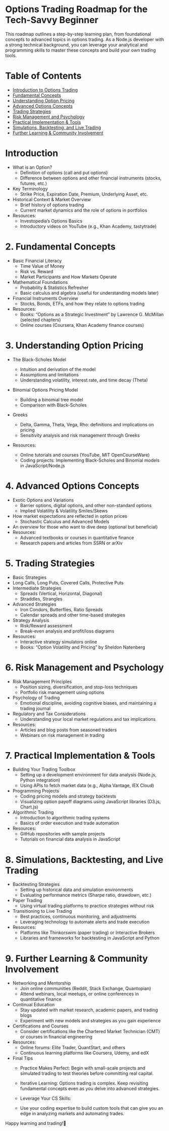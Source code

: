 # Options Trading Roadmap for the Tech-Savvy Beginner
This roadmap outlines a step-by-step learning plan, from foundational concepts to advanced topics in options trading. As a Node.js developer with a strong technical background, you can leverage your analytical and programming skills to master these concepts and build your own trading tools.

# Table of Contents
- [Introduction to Options Trading](#introduction)
- [Fundamental Concepts](#fundamental)
- [Understanding Option Pricing](#optionpricing)
- [Advanced Options Concepts](#advancedoptions)
- [Trading Strategies](#strategies)
- [Risk Management and Psychology](#riskandpsy)
- [Practical Implementation & Tools](#practical)
- [Simulations, Backtesting, and Live Trading](#simulation)
- [Further Learning & Community Involvement](#further)

# Introduction
- What is an Option?
  - Definition of options (call and put options)
  - Difference between options and other financial instruments (stocks, futures, etc.)
- Key Terminology
  - Strike Price, Expiration Date, Premium, Underlying Asset, etc.
- Historical Context & Market Overview
  - Brief history of options trading
  - Current market dynamics and the role of options in portfolios
- Resources:
  - Investopedia’s Options Basics
  - Introductory videos on YouTube (e.g., Khan Academy, tastytrade)

# 2. Fundamental Concepts
- Basic Financial Literacy
  - Time Value of Money
  - Risk vs. Reward
  - Market Participants and How Markets Operate
- Mathematical Foundations
  - Probability & Statistics Refresher
  - Basic calculus and algebra (useful for understanding models later)
- Financial Instruments Overview
  - Stocks, Bonds, ETFs, and how they relate to options trading
- Resources:
  - Books: “Options as a Strategic Investment” by Lawrence G. McMillan (selected chapters)
  - Online courses (Coursera, Khan Academy finance courses)
# 3. Understanding Option Pricing
- The Black-Scholes Model

  - Intuition and derivation of the model
  - Assumptions and limitations
  - Understanding volatility, interest rate, and time decay (Theta)
- Binomial Options Pricing Model
  - Building a binomial tree model
  - Comparison with Black-Scholes
- Greeks
  - Delta, Gamma, Theta, Vega, Rho: definitions and implications on pricing
  - Sensitivity analysis and risk management through Greeks
- Resources:
  - Online tutorials and courses (YouTube, MIT OpenCourseWare)
  - Coding projects: Implementing Black-Scholes and Binomial models in JavaScript/Node.js
# 4. Advanced Options Concepts
- Exotic Options and Variations
  - Barrier options, digital options, and other non-standard options
  - Implied Volatility & Volatility Smiles/Skews
- How market expectations are reflected in option prices
  - Stochastic Calculus and Advanced Models
- An overview for those who want to dive deep (optional but beneficial)
- Resources:
  - Advanced textbooks or courses in quantitative finance
  - Research papers and articles from SSRN or arXiv
# 5. Trading Strategies
-  Basic Strategies
  - Long Calls, Long Puts, Covered Calls, Protective Puts
- Intermediate Strategies
  - Spreads (Vertical, Horizontal, Diagonal)
  - Straddles, Strangles
- Advanced Strategies
  - Iron Condors, Butterflies, Ratio Spreads
  - Calendar spreads and other time-based strategies
- Strategy Analysis
  - Risk/Reward assessment
  - Break-even analysis and profit/loss diagrams
- Resources:
  - Interactive strategy simulators online
  - Books: “Option Volatility and Pricing” by Sheldon Natenberg
# 6. Risk Management and Psychology
- Risk Management Principles
  - Position sizing, diversification, and stop-loss techniques
  - Portfolio risk management using options
- Psychology of Trading
  - Emotional discipline, avoiding cognitive biases, and maintaining a trading journal
- Regulatory and Tax Considerations
  - Understanding your local market regulations and tax implications
- Resources:
  - Articles and blog posts from seasoned traders
  - Webinars on risk management in trading
# 7. Practical Implementation & Tools
- Building Your Trading Toolbox
  - Setting up a development environment for data analysis (Node.js, Python integration)
  - Using APIs to fetch market data (e.g., Alpha Vantage, IEX Cloud)
- Programming Projects
  - Coding pricing models and strategy backtests
  - Visualizing option payoff diagrams using JavaScript libraries (D3.js, Chart.js)
- Algorithmic Trading
  - Introduction to algorithmic trading systems
  - Basics of order execution and trade automation
- Resources:
  - GitHub repositories with sample projects
  - Tutorials on financial data analysis in JavaScript
# 8. Simulations, Backtesting, and Live Trading
- Backtesting Strategies
  - Setting up historical data and simulation environments
  - Evaluating performance metrics (Sharpe ratio, drawdown, etc.)
- Paper Trading
  - Using virtual trading platforms to practice strategies without risk
- Transitioning to Live Trading
  - Best practices, continuous monitoring, and adjustments
  - Leveraging technology to automate alerts and trade execution
- Resources:
  - Platforms like Thinkorswim (paper trading) or Interactive Brokers
  - Libraries and frameworks for backtesting in JavaScript and Python
# 9. Further Learning & Community Involvement
- Networking and Mentorship
  - Join online communities (Reddit, Stack Exchange, Quantopian)
  - Attend webinars, local meetups, or online conferences in quantitative finance
- Continual Education
  - Stay updated with market research, academic papers, and trading blogs
  - Experiment with new models and strategies as you gain experience
- Certifications and Courses
  - Consider certifications like the Chartered Market Technician (CMT) or courses in financial engineering
- Resources:
  - Online forums: Elite Trader, QuantStart, and others
  - Continuous learning platforms like Coursera, Udemy, and edX
- Final Tips
  - Practice Makes Perfect:
    Begin with small-scale projects and simulated trading to test theories before committing real capital.

  - Iterative Learning:
  Options trading is complex. Keep revisiting fundamental concepts even as you delve into advanced strategies.

  - Leverage Your CS Skills:
  - Use your coding expertise to build custom tools that can give you an edge in analyzing markets and automating trades.

Happy learning and trading!🥳
